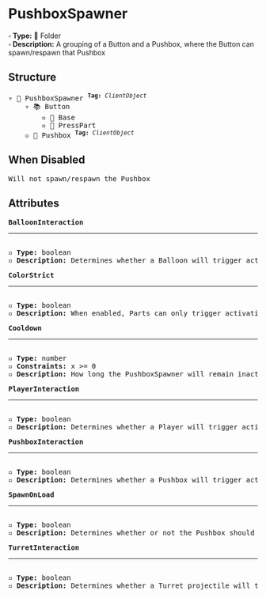 # PushboxSpawner

▫️ <b>Type:</b> 📁 Folder  
▫️ <b>Description:</b> A grouping of a Button and a Pushbox, where the Button can spawn/respawn that Pushbox

## Structure
<pre>
▿ 📁 PushboxSpawner <sup><b>Tag:</b> <i>ClientObject</i></sup>
    ▿ 📚 Button
        ▫️ 🔲 Base
        ▫️ 🔲 PressPart
    ▫️ 🔲 Pushbox <sup><b>Tag:</b> <i>ClientObject</i></sup>
</pre>

## When Disabled
<pre>
Will not spawn/respawn the Pushbox
</pre>

## Attributes
<pre>
<b>BalloonInteraction</b>  
<hr>
▫️ <b>Type:</b> boolean  
▫️ <b>Description:</b> Determines whether a Balloon will trigger activation of the Button  
</pre>

<pre>
<b>ColorStrict</b>  
<hr>
▫️ <b>Type:</b> boolean  
▫️ <b>Description:</b> When enabled, Parts can only trigger activation of the Button when they match the color of the Button. However, Parts that belong to the player are exempt from this rule 
</pre>

<pre>
<b>Cooldown</b>  
<hr>
▫️ <b>Type:</b> number  
▫️ <b>Constraints:</b> x >= 0  
▫️ <b>Description:</b> How long the PushboxSpawner will remain inactive after being activated
</pre>

<pre>
<b>PlayerInteraction</b>  
<hr>
▫️ <b>Type:</b> boolean  
▫️ <b>Description:</b> Determines whether a Player will trigger activation of the Button  
</pre>

<pre>
<b>PushboxInteraction</b>  
<hr>
▫️ <b>Type:</b> boolean  
▫️ <b>Description:</b> Determines whether a Pushbox will trigger activation of the Button  
</pre>

<pre>
<b>SpawnOnLoad</b>  
<hr>
▫️ <b>Type:</b> boolean  
▫️ <b>Description:</b> Determines whether or not the Pushbox should spawn in automatically when the Tower loads
</pre>

<pre>
<b>TurretInteraction</b>  
<hr>
▫️ <b>Type:</b> boolean  
▫️ <b>Description:</b> Determines whether a Turret projectile will trigger activation of the Button  
</pre>
